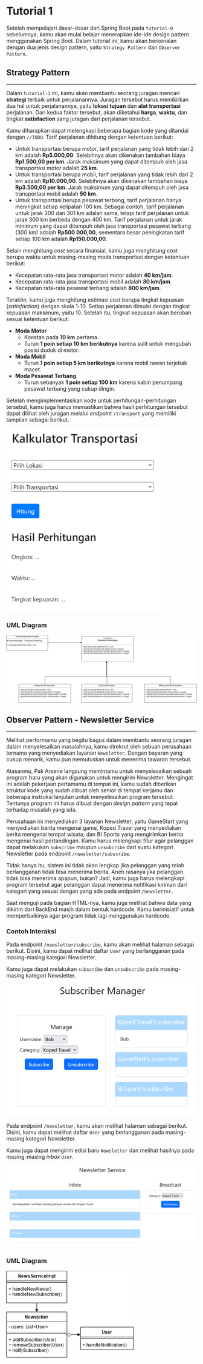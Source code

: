 # Tutorial 1

Setelah mempelajari dasar-dasar dari Spring Boot pada `tutorial-0` sebelumnya, kamu akan mulai belajar menerapkan ide-ide design pattern menggunakan Spring Boot. Dalam tutorial ini, kamu akan berkenalan dengan dua jenis design pattern, yaitu `Strategy Pattern` dan `Observer Pattern`.

## Strategy Pattern

------------------------
Dalam `tutorial-1` ini, kamu akan membantu seorang juragan mencari **strategi** terbaik untuk perjalanannya. Juragan tersebut harus memikirkan dua hal untuk perjalanannya, yaitu **lokasi tujuan** dan **alat transportasi** perjalanan. Dari kedua faktor tersebut, akan diketahui **harga**, **waktu**, dan tingkat **satisfaction** sang juragan dari perjalanan tersebut.

Kamu diharapkan dapat melengkapi beberapa bagian kode yang ditandai dengan `//TODO`. Tarif perjalanan dihitung dengan ketentuan berikut:

- Untuk transportasi berupa motor, tarif perjalanan yang tidak lebih dari 2 km adalah **Rp5.000,00**. Selebihnya akan dikenakan tambahan biaya **Rp1.500,00 per km**. Jarak maksimum yang dapat ditempuh oleh jasa transportasi motor adalah **25 km**.
- Untuk transportasi berupa mobil, tarif perjalanan yang tidak lebih dari 2 km adalah **Rp10.000,00**. Selebihnya akan dikenakan tambahan biaya **Rp3.500,00 per km**. Jarak maksimum yang dapat ditempuh oleh jasa transportasi mobil adalah **50 km**.
- Untuk transportasi berupa pesawat terbang, tarif perjalanan hanya meningkat setiap kelipatan 100 km. Sebagai contoh, tarif perjalanan untuk jarak 300 dan 301 km adalah sama, tetapi tarif perjalanan untuk jarak 300 km berbeda dengan 400 km. Tarif perjalanan untuk jarak minimum yang dapat ditempuh oleh jasa transportasi pesawat terbang (300 km) adalah **Rp500.000,00**, sementara besar peningkatan tarif setiap 100 km adalah **Rp150.000,00**.

Selain menghitung *cost* secara finansial, kamu juga menghitung *cost* berupa waktu untuk masing-masing moda transportasi dengan ketentuan berikut:

- Kecepatan rata-rata jasa transportasi motor adalah **40 km/jam**.
- Kecepatan rata-rata jasa transportasi mobil adalah **30 km/jam**.
- Kecepatan rata-rata pesawat terbang adalah **800 km/jam**.

Terakhir, kamu juga menghitung estimasi *cost* berupa tingkat kepuasan (*satisfaction*) dengan skala 1-10. Setiap perjalanan dimulai dengan tingkat kepuasan maksimum, yaitu 10. Setelah itu, tingkat kepuasan akan berubah sesuai ketentuan berikut:

- **Moda Motor**
    - Konstan pada **10 km** pertama.
    - Turun **1 poin setiap 10 km berikutnya** karena sulit untuk mengubah posisi duduk di motor.
 - **Moda Mobil**
    - Turun **1 poin setiap 5 km berikutnya** karena mobil rawan terjebak macet.
- **Moda Pesawat Terbang**
    - Turun sebanyak **1 poin setiap 100 km** karena kabin penumpang pesawat terbang yang cukup dingin.

Setelah mengimplementasikan kode untuk perhitungan-perhitungan tersebut, kamu juga harus memastikan bahwa hasil perhitungan tersebut dapat dilihat oleh juragan melalui *endpoint* `/transport` yang memiliki tampilan sebagai berikut.

![Tampilan Kalkulator Transportasi di Endpoint /transport](/transport-calculator-screenshot.png)

### UML Diagram

![Diagram UML Strategy Pattern](/Strategy-UML.png)

## Observer Pattern - Newsletter Service

------------------------

Melihat performamu yang begitu bagus dalam membantu seorang juragan dalam menyelesaikan masalahnya, kamu direkrut oleh sebuah perusahaan ternama yang menyediakan layanan `Newsletter`. Dengan bayaran yang cukup menarik, kamu pun memutuskan untuk menerima tawaran tersebut.

Atasanmu, Pak Arsene langsung memintamu untuk menyelesaikan sebuah program baru yang akan digunakan untuk mengirim Newsletter. Mengingat ini adalah pekerjaan pertamamu di tempat ini, kamu sudah diberikan struktur kode yang sudah dibuat oleh senior di tempat kerjamu dan beberapa instruksi lanjutan untuk menyelesaikan program tersebut. Tentunya program ini harus dibuat dengan *design pattern* yang tepat terhadap masalah yang ada.

Perusahaan ini menyediakan 3 layanan Newsletter, yaitu GameStart yang menyediakan berita mengenai game, Koped Travel yang menyediakan berita mengenai tempat wisata, dan BI Sports yang mengirimkan berita mengenai hasil pertandingan. Kamu harus melengkapi fitur agar pelanggan dapat melakukan `subscribe` maupun `unsubcribe` dari suatu kategori Newsletter pada endpoint `/newsletter/subscribe`.

Tidak hanya itu, sistem ini tidak akan lengkap jika pelanggan yang telah berlangganan tidak bisa menerima berita. Aneh rasanya jika pelanggan tidak bisa menerima apapun, bukan? Jadi, kamu juga harus melengkapi program tersebut agar pelanggan dapat menerima notifikasi kiriman dari kategori yang sesuai dengan yang ada pada endpoint `/newsletter`.

Saat menguji pada bagian HTML-nya, kamu juga melihat bahwa data yang dikirim dari BackEnd masih dalam bentuk hardcode. Kamu berinisiatif untuk memperbaikinya agar program tidak lagi menggunakan hardcode.

### Contoh Interaksi

Pada endpoint `/newsletter/subscribe`, kamu akan melihat halaman sebagai berikut. Disini, kamu dapat melihat daftar `User` yang berlangganan pada masing-masing kategori Newsletter. 

Kamu juga dapat melakukan `subscribe` dan `unsubscribe` pada masing-masing kategori Newsletter.

![Tampilan Halaman Subscribe Newsletter](/subscribe-manager-screenshot.jpeg)

Pada endpoint `/newsletter`, kamu akan melihat halaman sebagai berikut. Disini, kamu dapat melihat daftar `User` yang berlangganan pada masing-masing kategori Newsletter.

Kamu juga dapat mengirim edisi baru `Newsletter` dan melihat hasilnya pada masing-masing *inbox* `User`.

![Tampilan Halaman Newsletter Service](/newsletter-service-screenshot.jpeg)

### UML Diagram

![Diagram UML Observer Pattern](/observer-uml.png)
